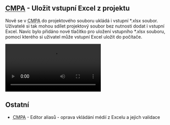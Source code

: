 ﻿---
categories: [fenix]
layout: fenix
---
## <abbr title="Crossmediální postanalýza">CMPA</abbr> - Uložit vstupní Excel z projektu
Nově se v <abbr title="Crossmediální postanalýza">CMPA</abbr> do projektového souboru ukládá i vstupní *.xlsx soubor. Uživatelé si tak mohou sdílet projektový soubor bez nutnosti dodat i vstupní Excel. Navíc bylo přidáno nové tlačítko pro uložení vstupního *.xlsx souboru, pomocí kterého si uživatel může vstupní Excel uložit do počítače.

<video src="{{site.url}}/data/cmpa_import_excel_tlacitko.mp4" type="video/mp4" controls></video>

## Ostatní
<ul>
	<li><abbr title="Crossmediální postanalýza">CMPA</abbr> - Editor aliasů - oprava vkládání médií z Excelu a jejich validace</li>
</ul>